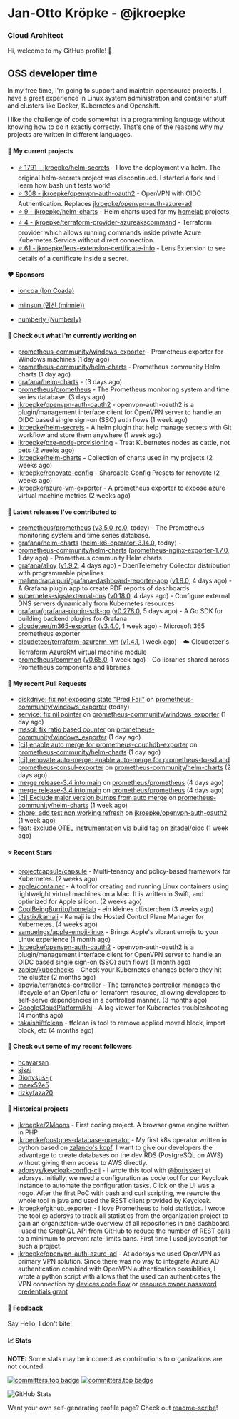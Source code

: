 # Jan-Otto Kröpke - @jkroepke
### Cloud Architect 

Hi, welcome to my GitHub profile! 👋

## OSS developer time
In my free time, I'm going to support and maintain opensource projects. I have a great experience in Linux system administration and container stuff and clusters like Docker, Kubernetes and Openshift.

I like the challenge of code somewhat in a programming language without knowing how to do it exactly correctly. That's one of the reasons why my projects are written in different languages.

#### 🌱 My current projects
- [⭐️ 1791 - jkroepke/helm-secrets](https://github.com/jkroepke/helm-secrets) - I love the deployment via helm. The original helm-secrets project was discontinued. I started a fork and I learn how bash unit tests work!
- [⭐️ 308 - jkroepke/openvpn-auth-oauth2](https://github.com/jkroepke/openvpn-auth-oauth2) - OpenVPN with OIDC Authentication. Replaces  [jkroepke/openvpn-auth-azure-ad](https://github.com/jkroepke/openvpn-auth-azure-ad) 
- [⭐️ 9 - jkroepke/helm-charts](https://github.com/jkroepke/helm-charts) - Helm charts used for my [homelab](https://github.com/jkroepke/homelab) projects.
- [⭐️ 4 - jkroepke/terraform-provider-azureakscommand](https://github.com/jkroepke/terraform-provider-azureakscommand) - Terraform provider which allows running commands inside private Azure Kubernetes Service without direct connection.
- [⭐️ 61 - jkroepke/lens-extension-certificate-info](https://github.com/jkroepke/lens-extension-certificate-info) - Lens Extension to see details of a certificate inside a secret.

#### ❤️ Sponsors

- [ioncoa (Ion Coada)](https://github.com/ioncoa)

- [miinsun (민선 (minnie))](https://github.com/miinsun)

- [numberly (Numberly)](https://github.com/numberly)


#### 👷 Check out what I'm currently working on

- [prometheus-community/windows_exporter](https://github.com/prometheus-community/windows_exporter) - Prometheus exporter for Windows machines (1 day ago)
- [prometheus-community/helm-charts](https://github.com/prometheus-community/helm-charts) - Prometheus community Helm charts (1 day ago)
- [grafana/helm-charts](https://github.com/grafana/helm-charts) -  (3 days ago)
- [prometheus/prometheus](https://github.com/prometheus/prometheus) - The Prometheus monitoring system and time series database. (3 days ago)
- [jkroepke/openvpn-auth-oauth2](https://github.com/jkroepke/openvpn-auth-oauth2) - openvpn-auth-oauth2 is a plugin/management interface client for OpenVPN server to handle an OIDC based single sign-on (SSO) auth flows (1 week ago)
- [jkroepke/helm-secrets](https://github.com/jkroepke/helm-secrets) - A helm plugin that help manage secrets with Git workflow and store them anywhere (1 week ago)
- [jkroepke/pxe-node-provisioning](https://github.com/jkroepke/pxe-node-provisioning) - Treat Kubernetes nodes as cattle, not pets (2 weeks ago)
- [jkroepke/helm-charts](https://github.com/jkroepke/helm-charts) - Collection of charts used in my projects (2 weeks ago)
- [jkroepke/renovate-config](https://github.com/jkroepke/renovate-config) - Shareable Config Presets for renovate (2 weeks ago)
- [jkroepke/azure-vm-exporter](https://github.com/jkroepke/azure-vm-exporter) - A prometheus exporter to expose azure virtual machine metrics (2 weeks ago)

#### 🔭 Latest releases I've contributed to

- [prometheus/prometheus](https://github.com/prometheus/prometheus) ([v3.5.0-rc.0](https://github.com/prometheus/prometheus/releases/tag/v3.5.0-rc.0), today) - The Prometheus monitoring system and time series database.
- [grafana/helm-charts](https://github.com/grafana/helm-charts) ([helm-k6-operator-3.14.0](https://github.com/grafana/helm-charts/releases/tag/helm-k6-operator-3.14.0), today) - 
- [prometheus-community/helm-charts](https://github.com/prometheus-community/helm-charts) ([prometheus-nginx-exporter-1.7.0](https://github.com/prometheus-community/helm-charts/releases/tag/prometheus-nginx-exporter-1.7.0), 1 day ago) - Prometheus community Helm charts
- [grafana/alloy](https://github.com/grafana/alloy) ([v1.9.2](https://github.com/grafana/alloy/releases/tag/v1.9.2), 4 days ago) - OpenTelemetry Collector distribution with programmable pipelines
- [mahendrapaipuri/grafana-dashboard-reporter-app](https://github.com/mahendrapaipuri/grafana-dashboard-reporter-app) ([v1.8.0](https://github.com/mahendrapaipuri/grafana-dashboard-reporter-app/releases/tag/v1.8.0), 4 days ago) - A Grafana plugin app to create PDF reports of dashboards
- [kubernetes-sigs/external-dns](https://github.com/kubernetes-sigs/external-dns) ([v0.18.0](https://github.com/kubernetes-sigs/external-dns/releases/tag/v0.18.0), 4 days ago) - Configure external DNS servers dynamically from Kubernetes resources
- [grafana/grafana-plugin-sdk-go](https://github.com/grafana/grafana-plugin-sdk-go) ([v0.278.0](https://github.com/grafana/grafana-plugin-sdk-go/releases/tag/v0.278.0), 5 days ago) - A Go SDK for building backend plugins for Grafana
- [cloudeteer/m365-exporter](https://github.com/cloudeteer/m365-exporter) ([v3.4.0](https://github.com/cloudeteer/m365-exporter/releases/tag/v3.4.0), 1 week ago) - Microsoft 365 prometheus exporter
- [cloudeteer/terraform-azurerm-vm](https://github.com/cloudeteer/terraform-azurerm-vm) ([v1.4.1](https://github.com/cloudeteer/terraform-azurerm-vm/releases/tag/v1.4.1), 1 week ago) - ☁️ Cloudeteer's Terraform AzureRM virtual machine module
- [prometheus/common](https://github.com/prometheus/common) ([v0.65.0](https://github.com/prometheus/common/releases/tag/v0.65.0), 1 week ago) - Go libraries shared across Prometheus components and libraries.

#### 🔨 My recent Pull Requests

- [diskdrive: fix not exposing state "Pred Fail"](https://github.com/prometheus-community/windows_exporter/pull/2101) on [prometheus-community/windows_exporter](https://github.com/prometheus-community/windows_exporter) (today)
- [service: fix nil pointer](https://github.com/prometheus-community/windows_exporter/pull/2098) on [prometheus-community/windows_exporter](https://github.com/prometheus-community/windows_exporter) (1 day ago)
- [mssql: fix ratio based counter](https://github.com/prometheus-community/windows_exporter/pull/2096) on [prometheus-community/windows_exporter](https://github.com/prometheus-community/windows_exporter) (1 day ago)
- [[ci] enable auto merge for prometheus-couchdb-exporter](https://github.com/prometheus-community/helm-charts/pull/5849) on [prometheus-community/helm-charts](https://github.com/prometheus-community/helm-charts) (1 day ago)
- [[ci] renovate auto-merge: enable auto-merge for prometheus-to-sd and prometheus-consul-exporter](https://github.com/prometheus-community/helm-charts/pull/5848) on [prometheus-community/helm-charts](https://github.com/prometheus-community/helm-charts) (2 days ago)
- [merge release-3.4 into main](https://github.com/prometheus/prometheus/pull/16787) on [prometheus/prometheus](https://github.com/prometheus/prometheus) (4 days ago)
- [merge release-3.4 into main](https://github.com/prometheus/prometheus/pull/16786) on [prometheus/prometheus](https://github.com/prometheus/prometheus) (4 days ago)
- [[ci] Exclude major version bumps from auto merge](https://github.com/prometheus-community/helm-charts/pull/5825) on [prometheus-community/helm-charts](https://github.com/prometheus-community/helm-charts) (1 week ago)
- [chore: add test non working refresh](https://github.com/jkroepke/openvpn-auth-oauth2/pull/540) on [jkroepke/openvpn-auth-oauth2](https://github.com/jkroepke/openvpn-auth-oauth2) (1 week ago)
- [feat: exclude OTEL instrumentation via build tag](https://github.com/zitadel/oidc/pull/760) on [zitadel/oidc](https://github.com/zitadel/oidc) (1 week ago)

#### ⭐ Recent Stars

- [projectcapsule/capsule](https://github.com/projectcapsule/capsule) - Multi-tenancy and policy-based framework for Kubernetes. (2 weeks ago)
- [apple/container](https://github.com/apple/container) - A tool for creating and running Linux containers using lightweight virtual machines on a Mac. It is written in Swift, and optimized for Apple silicon.  (2 weeks ago)
- [CoolBeingBurrito/homelab](https://github.com/CoolBeingBurrito/homelab) - ein kleines clüsterchen (3 weeks ago)
- [clastix/kamaji](https://github.com/clastix/kamaji) - Kamaji is the Hosted Control Plane Manager for Kubernetes. (4 weeks ago)
- [samuelngs/apple-emoji-linux](https://github.com/samuelngs/apple-emoji-linux) - Brings Apple's vibrant emojis to your Linux experience (1 month ago)
- [jkroepke/openvpn-auth-oauth2](https://github.com/jkroepke/openvpn-auth-oauth2) - openvpn-auth-oauth2 is a plugin/management interface client for OpenVPN server to handle an OIDC based single sign-on (SSO) auth flows (1 month ago)
- [zapier/kubechecks](https://github.com/zapier/kubechecks) - Check your Kubernetes changes before they hit the cluster (2 months ago)
- [appvia/terranetes-controller](https://github.com/appvia/terranetes-controller) - The terranetes controller manages the lifecycle of an OpenTofu or Terraform resource, allowing developers to self-serve dependencies in a controlled manner. (3 months ago)
- [GoogleCloudPlatform/khi](https://github.com/GoogleCloudPlatform/khi) - A log viewer for Kubernetes troubleshooting (4 months ago)
- [takaishi/tfclean](https://github.com/takaishi/tfclean) - tfclean is tool to remove applied moved block, import block, etc (4 months ago)

#### 👯 Check out some of my recent followers

- [hcavarsan](https://github.com/hcavarsan)
- [kjxai](https://github.com/kjxai)
- [Dionysus-jr](https://github.com/Dionysus-jr)
- [maex52e5](https://github.com/maex52e5)
- [rizkyfaza20](https://github.com/rizkyfaza20)

#### 📜 Historical projects
- [jkroepke/2Moons](https://github.com/jkroepke/2Moons) - First coding project. A browser game engine written in PHP
- [jkroepke/postgres-database-operator](https://github.com/jkroepke/postgres-database-operator) - My first k8s operator written in python based on [zalando's kopf](https://github.com/zalando-incubator/kopf). I want to give our developers the advantage to create databases on the dev RDS (PostgreSQL on AWS) without giving them access to AWS directly.
- [adorsys/keycloak-config-cli](https://github.com/adorsys/keycloak-config-cli) - I wrote this tool with [@borisskert](https://github.com/borisskert) at adorsys. Initially, we need a configuration as code tool for our Keycloak instance to automate the configuration tasks. Click on the UI was a nogo. After the first PoC with bash and curl scripting, we rewrote the whole tool in java and used the REST client provided by Keycloak.
- [jkroepke/github_exporter](https://github.com/jkroepke/github_exporter) - I love Prometheus to hold statistics. I wrote the tool @ adorsys to track all statistics from the organization project to gain an organization-wide overview of all repositories in one dashboard. I used the GraphQL API from GitHub to reduce the number of REST calls to a minimum to prevent rate-limits bans. First time I used javascript for such a project.
- [jkroepke/openvpn-auth-azure-ad](https://github.com/jkroepke/openvpn-auth-azure-ad) - At adorsys we used OpenVPN as primary VPN solution. Since there was no way to integrate Azure AD authentication combind with OpenVPN authentication possiblities, I wrote a python script with allows that the used can authenticates the VPN connection by [devices code flow](https://docs.microsoft.com/en-us/azure/active-directory/develop/v2-oauth2-device-code) or [resource owner password credentials grant](https://docs.microsoft.com/en-us/azure/active-directory/develop/v2-oauth-ropc)

#### 💬 Feedback

Say Hello, I don't bite!

#### 📈 Stats

**NOTE:** Some stats may be incorrect as contributions to organizations
are not counted.

[![committers.top badge](https://user-badge.committers.top/germany/jkroepke.svg)](https://user-badge.committers.top/germany/jkroepke)
[![committers.top badge](https://user-badge.committers.top/germany_public/jkroepke.svg)](https://user-badge.committers.top/germany_public/jkroepke)

![GitHub Stats](https://github-readme-stats.vercel.app/api?username=jkroepke&count_private=false&theme=tokyonight&show_icons=true)

Want your own self-generating profile page? Check out [readme-scribe](https://github.com/muesli/readme-scribe)!
